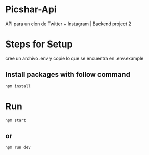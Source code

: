 # Picshar-Api
API para un clon de Twitter + Instagram | Backend project 2 

# Steps for Setup

cree un archivo .env y copie lo que se encuentra en .env.example 

## Install packages with follow command

```
npm install
```

# Run
```
npm start
```

## or 

```
npm run dev
```


